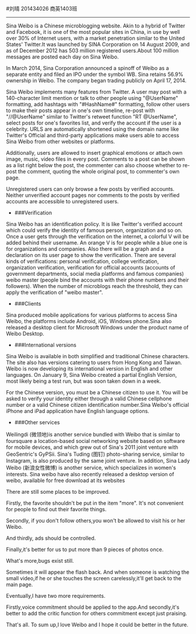 #刘晴 201434026 商英1403班

--------------------------------------

Sina Weibo is a Chinese  microblogging website. Akin to a hybrid of Twitter and Facebook, it is one of the most popular sites in China, in use by well over 30% of Internet users, with a market penetration similar to the United States' Twitter.It was launched by SINA  Corporation on 14 August 2009, and as of December 2012 has 503  million registered users.About 100 million messages are posted each day on Sina Weibo.

In March 2014, Sina Corporation announced a spinoff of Weibo as a separate entity and filed an IPO under the symbol WB. Sina retains 56.9% ownership in Weibo. The company began trading publicly on April 17, 2014.

Sina Weibo implements many features from Twitter. A user may post with a 140-character limit mention or talk to other people using "@UserName" formatting, add hashtags with "#HashName#" formatting, follow other users to make their posts appear in one's own timeline, re-post with "//@UserName" similar to Twitter's retweet function "RT @UserName", select posts for one's favorites list, and verify the account if the user is a celebrity. URLS are automatically shortened using the domain name  like Twitter's Official and third-party applications make users able to access Sina Weibo from other websites or platforms.

Additionally, users are allowed to insert graphical emotions or attach own image, music, video files in every post. Comments to a post can be shown as a list right below the post, the commenter can also choose whether to re-post the comment, quoting the whole original post, to commenter's own page.

Unregistered users can only browse a few posts by verified accounts. Neither unverified account pages nor comments to the posts by verified accounts are accessible to unregistered users.

-  ###Verification

Sina Weibo has an identification policy. It is like Twitter's verified account which could verify the identity of famous person, organization and so on. Once a user gets through the verification on the internet, a colorful V will be added behind their username. An orange V is for people while a blue one is for organizations and companies. Also there will be a graph and a declaration on its user page to show the verification. There are several kinds of verifications: personal verification, college verification, organization verification, verification for official accounts (accounts of government departments, social media platforms and famous companies) weibo master (people bind the accounts with their phone numbers and their followers). When the number of microblogs reach the threshold, they can apply the verification of "weibo master".

-  ###Clients

Sina produced mobile applications for various platforms to access Sina Weibo, the platforms include Android, iOS, Windows phone.Sina also released a desktop client for Microsoft Windows under the product name of Weibo Desktop.

-  ###International versions

Sina Weibo is available in both simplified and traditional Chinese characters. The site also has versions catering to users from Hong Kong and Taiwan. Weibo is now developing its international version in English and other languages. On January 9, Sina Weibo created a partial English Version, most likely being a test run, but was soon taken down in a week.

For the Chinese version, you must be a Chinese citizen to use it. You will be asked to verify your identity either through a valid Chinese cellphone number or a valid Chinese citizen identification number.Sina Weibo's official iPhone and iPad application have English language options.

-  ###Other services 

Weilingdi (微领地)is another service bundled with Weibo that is similar to foursquare a location-based social networking website based on software for mobile devices, and which grew out of Sina's 2011 joint venture with GeoSentric's GyPSii. Sina's Tuding (图钉) photo-sharing service, similar to Instagram, is also produced by the same joint venture. In addition, Sina Lady Weibo (新浪女性微博) is another service, which specializes in women's interests. Sina weibo have also recently released a desktop version of weibo, available for free download at its websites

There are still some places to be improved.

Firstly, the favorite shouldn't be put in the item "more". It's not convenient for people to find out their favorite things.

Secondly, if you don't follow others,you won't be allowed to visit his or her Weibo.

And thirdly, ads should be controlled.

Finally,it's better for us to put more than 9 pieces of photos once.

What's more,bugs exist still.

Sometimes it will appear the flash back. And when someone is watching the small video,if he or she touches the screen carelessly,it'll get back to the main page.

Eventually,I have two more requirements.

Firstly,voice commitment should be applied to the app.And secondly,it's better to add the critic function for others commitment except just praising. 

That's all. To sum up,I love Weibo and I hope it could be better in the future.

